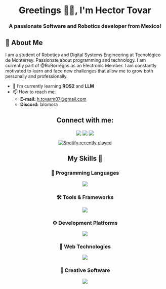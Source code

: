 <h1 align="center">Greetings ✌🏼, I'm Hector Tovar </h1>
<h3 align="center">A passionate Software and Robotics developer from Mexico! </h3>

<h2 align="left">👤 About Me </h2>
<p align="left">
I am a student of Robotics and Digital Systems Engineering at Tecnológico de Monterrey. Passionate about programming and technology. I am currently part of @RoBorregos as an Electronic Member. I am constantly motivated to learn and face new challenges that allow me to grow both personally and professionally.
</p>

- 🌱 I’m currently learning **ROS2** and **LLM**
- 📫 How to reach me:
  - **E-mail:** h.tovarm07@gmail.com
  - **Discord:** lalomora

<h2 align="center">Connect with me:</h2>
<p align="center">
<a href="mailto:h.tovarm07@gmail.comm?Subject=Hello%20"><img align="center" src="https://skillicons.dev/icons?i=gmail"></a>
<a href="https://linkedin.com/in/hectortovarm"><img align="center" src="https://skillicons.dev/icons?i=linkedin"/></a>
<a href="https://instagram.com/htovar7"><img align="center" src="https://skillicons.dev/icons?i=instagram"/></a>

<div align="center">
  <a href="[https://open.spotify.com/user/b5l7tjmoagu41aaj80sfpcrb7](https://open.spotify.com/user/31gcw4vgutkgoxc4hf25vlzo3csy)">
    <img src="https://spotify-recently-played-readme.vercel.app/api?user=31gcw4vgutkgoxc4hf25vlzo3csy&count=5)" alt="Spotify recently played"  />
  </a>
</div>

<h2 align="center">My Skills 🎸</h2>

<h3 align="center">🧠 Programming Languages</h3>
<p align="center">
  <a href="https://skillicons.dev">
    <img src="https://skillicons.dev/icons?i=py,cpp,c,cs,js,ts,matlab,html,mysql" />
  </a>
</p>

<h3 align="center">🛠️ Tools & Frameworks</h3>
<p align="center">
  <a href="https://skillicons.dev">
    <img src="https://skillicons.dev/icons?i=vscode,git,github,linux,ubuntu,docker,vercel" />
  </a>
</p>

<h3 align="center">⚙️ Development Platforms</h3>
<p align="center">
  <a href="https://skillicons.dev">
    <img src="https://skillicons.dev/icons?i=arduino,raspberrypi" />
  </a>
</p>

<h3 align="center">🧩 Web Technologies</h3>
<p align="center">
  <a href="https://skillicons.dev">
    <img src="https://skillicons.dev/icons?i=react,next,tailwindcss,prisma,fastapi" />
  </a>
</p>

<h3 align="center">🎨 Creative Software</h3>
<p align="center">
  <a href="https://skillicons.dev">
    <img src="https://skillicons.dev/icons?i=ae,ps" />
  </a>
</p>
